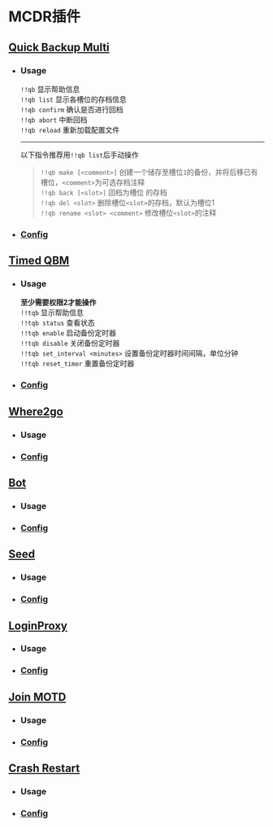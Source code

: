 # MCDR插件
## [Quick Backup Multi](https://mcdreforged.com/zh-CN/plugin/quick_backup_multi "多槽位备份/回档插件")  
- ### Usage
  `!!qb` 显示帮助信息  
  `!!qb list` 显示各槽位的存档信息  
  `!!qb confirm` 确认是否进行回档  
  `!!qb abort` 中断回档  
  `!!qb reload` 重新加载配置文件

  ---
  以下指令推荐用`!!qb list`后手动操作
  > `!!qb make [<comment>]` 创建一个储存至槽位`1`的备份，并将后移已有槽位，`<comment>`为可选存档注释  
  > `!!qb back [<slot>]` 回档为槽位 <slot> 的存档  
  > `!!qb del <slot>` 删除槽位`<slot>`的存档，默认为槽位1  
  > `!!qb rename <slot> <comment>` 修改槽位`<slot>`的注释  
  

- ### [Config](https://github.com/KiiiLin/Redstone_Survival_Quarter/blob/main/mcdr_plugin/config/QuickBackupM.json)  

## [Timed QBM](https://mcdreforged.com/zh-CN/plugin/timed_quick_backup_multi "一个QuickBackupM插件的扩展，用于定时触发QBM从而进行自动备份")  
- ### Usage
  **至少需要权限2才能操作**  
  `!!tqb` 显示帮助信息  
  `!!tqb status` 查看状态  
  `!!tqb enable` 启动备份定时器  
  `!!tqb disable` 关闭备份定时器  
  `!!tqb set_interval <minutes>` 设置备份定时器时间间隔，单位分钟  
  `!!tqb reset_timer` 重置备份定时器  
 

- ### [Config](https://github.com/KiiiLin/Redstone_Survival_Quarter/blob/main/mcdr_plugin/config/timed_quick_backup_multi.json)  

## [Where2go](https://mcdreforged.com/zh-CN/plugin/where2go "一个功能强大的位置插件，包含共享坐标点、查询玩家位置等功能")  
- ### Usage  
- ### [Config](https://github.com/KiiiLin/Redstone_Survival_Quarter/blob/main/mcdr_plugin/config/where2go/config.json)  

## [Bot](https://mcdreforged.com/zh-CN/plugin/bot "最好用的地毯模组假人管理器！")  
- ### Usage  
- ### [Config](https://github.com/KiiiLin/Redstone_Survival_Quarter/blob/main/mcdr_plugin/config/bot/config.json)  

## [Seed](https://mcdreforged.com/zh-CN/plugin/seed "在没有op权限的情况下获取种子")  
- ### Usage  
- ### [Config](https://github.com/KiiiLin/Redstone_Survival_Quarter/blob/main/mcdr_plugin/config/seed/config.json)  

## [LoginProxy](https://mcdreforged.com/zh-CN/plugin/loginproxy "Minecraft 服务器登录代理兼白名单插件")  
- ### Usage  
- ### [Config](https://github.com/KiiiLin/Redstone_Survival_Quarter/blob/main/mcdr_plugin/config/loginproxy/config.json)  

## [Join MOTD](https://mcdreforged.com/zh-CN/plugin/join_motd "当玩家加入游戏时向其发送欢迎信息")  
- ### Usage  
- ### [Config](https://github.com/KiiiLin/Redstone_Survival_Quarter/blob/main/mcdr_plugin/config/joinMOTD.json)  

## [Crash Restart](https://mcdreforged.com/zh-CN/plugin/crash_restart "在服务端崩溃后自动重启服务器的插件")  
- ### Usage  
- ### [Config](https://github.com/KiiiLin/Redstone_Survival_Quarter/blob/main/mcdr_plugin/config/CrashRestart.json)  
